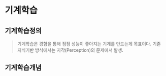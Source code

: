 기계학습
=============
기계학습정의
-------------

>기계학습은 경험을 통해 점점 성능이 좋아지는 기계를 만드는게 목표이다. 
기존 지식기반 방식에서는 지각(Perception)의 문제에서 발생.

기계학습개념
---------------
